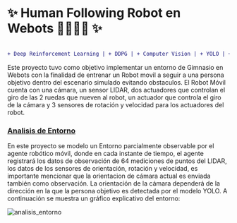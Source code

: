 
# ✨ Human Following Robot en Webots 🏃‍♀️🎥🤖 ✨

```diff

+ Deep Reinforcement Learning | + DDPG | + Computer Vision | + YOLO | + Webots | + Mobile robot | 
```

Este proyecto tuvo como objetivo implementar un entorno de Gimnasio en Webots con la finalidad de entrenar un Robot movil a seguir a una persona objetivo dentro del escenario simulado evitando obstaculos. El Robot Móvil cuenta con una cámara, un sensor LIDAR, dos actuadores que controlan el giro de las 2 ruedas que nueven al robot, un actuador que controla el giro de la cámara y 3 sensores de rotación y velocidad para los actuadores del robot. 

### <ins>Analisis de Entorno</ins>
En este proyecto se modelo un Entorno parcialmente observable por el agente robótico móvil, donde en cada instante de tiempo, el agente registrará los datos de observación de 64 mediciones de puntos del LIDAR, los datos de los sensores de orientación, rotación y velocidad, es importante mencionar que la orientacion de cámara actual es enviada también como observación. La orientación de la cámara dependerá de la dirección en la que la persona objetivo es detectada por el modelo YOLO. A continuación se muestra un gráfico explicativo del entorno:

![analisis_entorno](https://github.com/PatrichsInocenteCM274/Proyecto-Human-Following-Robot/assets/30361234/5feaa831-8b04-47f4-a1db-59e19560259b)
